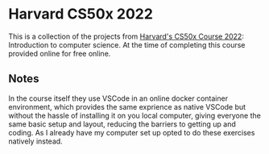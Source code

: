 # Harvard CS50x 2022

This is a collection of the projects from [Harvard's CS50x Course 2022](https://pll.harvard.edu/course/cs50-introduction-computer-science?delta=0): Introduction to computer science. At the time of completing this course provided online for free online.

## Notes

In the course itself they use VSCode in an online docker container environment, which provides the same exprience as native VSCode but without the hassle of installing it on you local computer, giving everyone the same basic setup and layout, reducing the barriers to getting up and coding. As I already have my computer set up opted to do these exercises natively instead.
